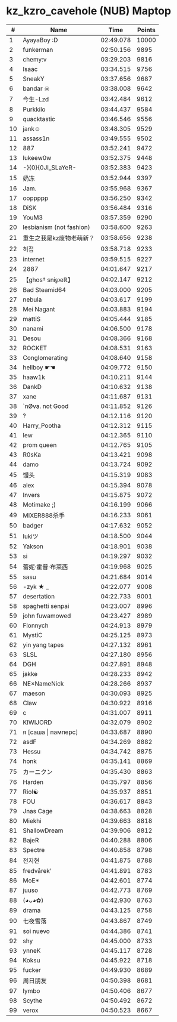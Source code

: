 # kz_kzro_cavehole (NUB) Maptop

|  # | Name | Time | Points |
|-------------- | -------------- | -------------- | -------------- | 
| 1 | AyayaBoy :D | 02:49.078 | 10000 | 
| 2 | funkerman | 02:50.156 | 9895 | 
| 3 | chemy:v | 03:29.203 | 9816 | 
| 4 | Isaac | 03:34.515 | 9756 | 
| 5 | SneakY | 03:37.656 | 9687 | 
| 6 | bandar ☠ | 03:38.008 | 9642 | 
| 7 | 今生-Lzd | 03:42.484 | 9612 | 
| 8 | Purkkilo | 03:44.437 | 9584 | 
| 9 | quacktastic | 03:46.546 | 9556 | 
| 10 | jank☺ | 03:48.305 | 9529 | 
| 11 | assass1n | 03:49.555 | 9502 | 
| 12 | 887 | 03:52.241 | 9472 | 
| 13 | lukeew0w | 03:52.375 | 9448 | 
| 14 | -}{0}{0JI_SLaYeR- | 03:52.383 | 9423 | 
| 15 | 奶冻 | 03:52.944 | 9397 | 
| 16 | Jam. | 03:55.968 | 9367 | 
| 17 | ooppppp | 03:56.250 | 9342 | 
| 18 | DiSK | 03:56.484 | 9316 | 
| 19 | YouM3 <CS2 Enjoyer> | 03:57.359 | 9290 | 
| 20 | lesbianism (not fashion) | 03:58.600 | 9263 | 
| 21 | 重生之我是kz废物老萌新？ | 03:58.656 | 9238 | 
| 22 | 허접 | 03:58.718 | 9233 | 
| 23 | internet | 03:59.515 | 9227 | 
| 24 | 2887 | 04:01.647 | 9217 | 
| 25 | 【ghos† snᎥ℘eℝ】 | 04:02.147 | 9212 | 
| 26 | Bad Steamid64 | 04:03.000 | 9205 | 
| 27 | nebula | 04:03.617 | 9199 | 
| 28 | Mei Nagant | 04:03.883 | 9194 | 
| 29 | mattiS | 04:05.444 | 9185 | 
| 30 | nanami | 04:06.500 | 9178 | 
| 31 | Desou | 04:08.366 | 9168 | 
| 32 | ROCKET | 04:08.531 | 9163 | 
| 33 | Conglomerating | 04:08.640 | 9158 | 
| 34 | hellboy ☛☚ | 04:09.772 | 9150 | 
| 35 | haaw1k | 04:10.211 | 9144 | 
| 36 | DankD | 04:10.632 | 9138 | 
| 37 | xane | 04:11.687 | 9131 | 
| 38 | `nØva. not Good | 04:11.852 | 9126 | 
| 39 | ? | 04:12.116 | 9120 | 
| 40 | Harry_Pootha | 04:12.312 | 9115 | 
| 41 | lew | 04:12.365 | 9110 | 
| 42 | prom queen | 04:12.765 | 9105 | 
| 43 | R0sKa | 04:13.421 | 9098 | 
| 44 | damo | 04:13.724 | 9092 | 
| 45 | 馒头 | 04:15.319 | 9083 | 
| 46 | alex | 04:15.394 | 9078 | 
| 47 | Invers | 04:15.875 | 9072 | 
| 48 | Motimake ;) | 04:16.199 | 9066 | 
| 49 | MIXER888杀手 | 04:16.233 | 9061 | 
| 50 | badger | 04:17.632 | 9052 | 
| 51 | lukiツ | 04:18.500 | 9044 | 
| 52 | Yakson | 04:18.901 | 9038 | 
| 53 | si | 04:19.297 | 9032 | 
| 54 | 蕾妮·霍普·布萊西 | 04:19.968 | 9025 | 
| 55 | sasu | 04:21.684 | 9014 | 
| 56 | -zyk ★  _ | 04:22.077 | 9008 | 
| 57 | desertation | 04:22.733 | 9001 | 
| 58 | spaghetti senpai | 04:23.007 | 8996 | 
| 59 | john fuwamowed | 04:23.427 | 8989 | 
| 60 | Flonnych | 04:24.913 | 8979 | 
| 61 | MystiC | 04:25.125 | 8973 | 
| 62 | yin yang tapes | 04:27.132 | 8961 | 
| 63 | SLSL | 04:27.180 | 8956 | 
| 64 | DGH | 04:27.891 | 8948 | 
| 65 | jakke | 04:28.233 | 8942 | 
| 66 | NE×NameNick | 04:28.266 | 8937 | 
| 67 | maeson | 04:30.093 | 8925 | 
| 68 | Claw | 04:30.922 | 8916 | 
| 69 | c | 04:31.007 | 8911 | 
| 70 | KIWIJORD | 04:32.079 | 8902 | 
| 71 | я [саша \| памперс] | 04:33.687 | 8890 | 
| 72 | asdF | 04:34.269 | 8882 | 
| 73 | Hessu | 04:34.742 | 8875 | 
| 74 | honk | 04:35.141 | 8869 | 
| 75 | カーニクン | 04:35.430 | 8863 | 
| 76 | Harden | 04:35.797 | 8856 | 
| 77 | Riol☯ | 04:35.937 | 8851 | 
| 78 | FOU | 04:36.617 | 8843 | 
| 79 | Jnas Cage | 04:38.663 | 8828 | 
| 80 | Miekhi | 04:39.663 | 8818 | 
| 81 | ShallowDream | 04:39.906 | 8812 | 
| 82 | BajeR | 04:40.288 | 8806 | 
| 83 | Spectre | 04:40.858 | 8798 | 
| 84 | 전지현 | 04:41.875 | 8788 | 
| 85 | fredvårek' | 04:41.891 | 8783 | 
| 86 | MoE* | 04:42.601 | 8774 | 
| 87 | juuso | 04:42.773 | 8769 | 
| 88 | (◕ᴗ◕✿) | 04:42.930 | 8763 | 
| 89 | drama | 04:43.125 | 8758 | 
| 90 | 七夜雪落 | 04:43.867 | 8749 | 
| 91 | soi nuevo | 04:44.386 | 8741 | 
| 92 | shy | 04:45.000 | 8733 | 
| 93 | ynneK | 04:45.117 | 8728 | 
| 94 | Koksu | 04:45.922 | 8718 | 
| 95 | fucker | 04:49.930 | 8689 | 
| 96 | 周日朋友 | 04:50.398 | 8681 | 
| 97 | lymbo | 04:50.406 | 8677 | 
| 98 | Scythe | 04:50.492 | 8672 | 
| 99 | verox | 04:50.523 | 8667 | 

